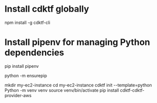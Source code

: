 # Install cdktf globally
npm install -g cdktf-cli

# Install pipenv for managing Python dependencies
pip install pipenv

python -m ensurepip

mkdir my-ec2-instance
cd my-ec2-instance
cdktf init --template=python
Python -m venv venv
source venv/bin/activate
pip install cdktf-cdktf-provider-aws



